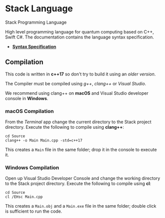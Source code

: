 
# Stack Language

Stack Programming Language

High level programming language for quantum
computing based on C++, Swift C#.
The documentation contains the language syntax specification.

- [**Syntax Specification**](Documentation/Syntax/)

## Compilation

This code is written in **c++17** so don't try to build
it using an *older version*.

The Compiler must be compiled using *g++*,
*clang++* or *Visual Studio*.

We recommend using clang++ on **macOS** and Visual
Studio developer console in **Windows**.

### macOS Compilation

From the *Terminal* app change the current directory to
the Stack project directory.
Execute the following to compile using **clang++**:

    cd Source
	clang++ -o Main Main.cpp -std=c++17

This creates a `Main` file in the same folder;
drop it in the console to execute it.

### Windows Compilation

Open up Visual Studio Developer Console and change
the working directory to the Stack project directory.
Execute the following to compile using **cl**:

    cd Source
    cl /EHsc Main.cpp

This creates a `Main.obj` and a `Main.exe` file in the
same folder; double click is sufficient to run the code.


